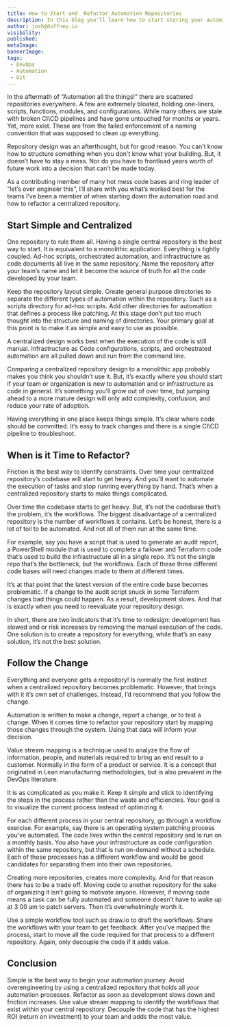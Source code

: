 ```yaml
---
title: How to Start and  Refactor Automation Repositories 
description: In this blog you'll learn how to start storing your automation in Git and how to know refactor when the time comes. 
author: josh@duffney.io 
visibility: 
published: 
metaImage: 
bannerImage: 
tags:
 - DevOps
 - Automation
 - Git
---
```



In the aftermath of “Automation all the things!” there are scattered repositories everywhere. A few are extremely bloated, holding one-liners, scripts, functions, modules, and configurations. While many others are stale with broken CI\CD pipelines and have gone untouched for months or years. Yet, more exist. These are from the failed enforcement of a naming convention that was supposed to clean up everything.

Repository design was an afterthought, but for good reason. You can’t know how to structure something when you don't know what your building. But, it doesn’t have to stay a mess. Nor do you have to frontload years worth of future work into a decision that can’t be made today.

As a contributing member of many hot mess code bases and ring leader of “let’s over engineer this”, I’ll share with you what’s worked best for the teams I’ve been a member of when starting down the automation road and how to refactor a centralized repository.

## Start Simple and Centralized

One repository to rule them all. Having a single central repository is the best way to start. It is equivalent to a monolithic application. Everything is tightly coupled. Ad-hoc scripts, orchestrated automation, and infrastructure as code documents all live in the same repository. Name the repository after your team’s name and let it become the source of truth for all the code developed by your team.


Keep the repository layout simple. Create general purpose directories to separate the different types of automation within the repository. Such as a scripts directory for ad-hoc scripts. Add other directories for automation that defines a process like patching. At this stage don’t put too much thought into the structure and naming of directories. Your primary goal at this point is to make it as simple and easy to use as possible.

A centralized design works best when the execution of the code is still manual. Infrastructure as Code configurations, scripts, and orchestrated automation are all pulled down and run from the command line.

Comparing a centralized repository design to a monolithic app probably makes you think you shouldn’t use it. But, it’s exactly where you should start if your team or organization is new to automation and or infrastructure as code in general. It’s something you’ll grow out of over time, but jumping ahead to a more mature design will only add complexity, confusion, and reduce your rate of adoption.

Having everything in one place keeps things simple. It’s clear where code should be committed. It’s easy to track changes and there is a single CI\CD pipeline to troubleshoot.

## When is it Time to Refactor?

Friction is the best way to identify constraints. Over time your centralized repository’s codebase will start to get heavy. And you’ll want to automate the execution of tasks and stop running everything by hand. That’s when a centralized repository starts to make things complicated.

Over time the codebase starts to get heavy. But, it’s not the codebase that’s the problem, it’s the workflows. The biggest disadvantage of a centralized repository is the number of workflows it contains. Let’s be honest, there is a lot of toil to be automated. And not all of them run at the same time.

For example, say you have a script that is used to generate an audit report, a PowerShell module that is used to complete a failover and Terraform code that’s used to build the infrastructure all in a single repo. It’s not the single repo that’s the bottleneck, but the workflows. Each of these three different code bases will need changes made to them at different times.

It’s at that point that the latest version of the entire code base becomes problematic. If a change to the audit script snuck in some Terraform changes bad things could happen. As a result, development slows. And that is exactly when you need to reevaluate  your repository design.

In short, there are two indicators that it’s time to redesign: development has slowed and or risk increases by removing the manual execution of the code. One solution is to create a repository for everything, while that’s an easy solution, it’s not the best solution.

## Follow the Change

Everything and everyone gets a repository! Is normally the first instinct when a centralized repository becomes problematic. However, that brings with it it’s own set of challenges. Instead, I’d recommend that you follow the change.

Automation is written to make a change, report a change, or to test a change. When it comes time to refactor your repository start by mapping those changes through the system. Using that data will inform your decision.

Value stream mapping is a technique used to analyze the flow of information, people, and materials required to bring an end result to a customer. Normally in the form of a product or service. It is a concept that originated in Lean manufacturing methodologies, but is also prevalent in the DevOps literature.

It is as complicated as you make it. Keep it simple and stick to identifying the steps in the process rather than the waste and efficiencies. Your goal is to visualize the current process instead of optimizing it.

For each different process in your central repository, go through a workflow exercise. For example, say there is an operating system patching process you’ve automated. The code lives within the central repository and is run on a monthly basis. You also have your infrastructure as code configuration within the same repository, but that is run on-demand without a schedule. Each of those processes has a different workflow and would be good candidates for separating them into their own repositories.

Creating more repositories, creates more complexity. And for that reason there has to be a trade off. Moving code to another repository for the sake of organizing it isn’t going to motivate anyone. However, if moving code means a task can be fully automated and someone doesn’t have to wake up at 3:00 am to patch servers. Then it’s overwhelmingly worth it.

Use a simple workflow tool such as draw.io to draft the workflows. Share the workflows with your team to get feedback. After you’ve mapped the process, start to move all the code required for that process to a different repository. Again, only decouple the code if it adds value.

## Conclusion

Simple is the best way to begin your automation journey. Avoid overengineering by using a centralized repository that holds all your automation processes. Refactor as soon as development slows down and friction increases. Use value stream mapping to identify the workflows that exist within your central repository. Decouple the code that has the highest ROI (return on investment) to your team and adds the most value.

